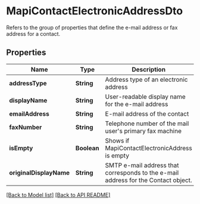 # MapiContactElectronicAddressDto

Refers to the group of properties that define the e-mail address or fax address for a contact.             

## Properties
Name | Type | Description | Notes
------------ | ------------- | ------------- | -------------
**addressType** | **String** | Address type of an electronic address |  [optional]
**displayName** | **String** | User-readable display name for the e-mail address |  [optional]
**emailAddress** | **String** | E-mail address of the contact |  [optional]
**faxNumber** | **String** | Telephone number of the mail user&#39;s primary fax machine |  [optional]
**isEmpty** | **Boolean** | Shows if MapiContactElectronicAddress is empty | 
**originalDisplayName** | **String** | SMTP e-mail address that corresponds to the e-mail address for the Contact object. |  [optional]




[[Back to Model list]](Models.md) [[Back to API README]](README.md)
